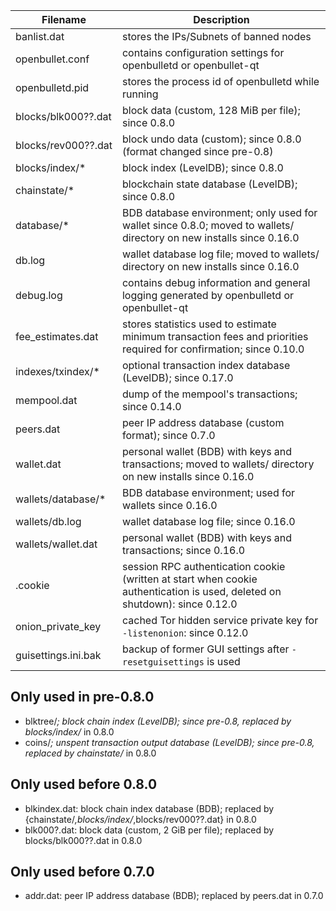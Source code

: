 Filename            | Description
--------------------|----------------------------------------------------------------------------------------------------------------------------
banlist.dat         | stores the IPs/Subnets of banned nodes
openbullet.conf        | contains configuration settings for openbulletd or openbullet-qt
openbulletd.pid        | stores the process id of openbulletd while running
blocks/blk000??.dat | block data (custom, 128 MiB per file); since 0.8.0
blocks/rev000??.dat | block undo data (custom); since 0.8.0 (format changed since pre-0.8)
blocks/index/*      | block index (LevelDB); since 0.8.0
chainstate/*        | blockchain state database (LevelDB); since 0.8.0
database/*          | BDB database environment; only used for wallet since 0.8.0; moved to wallets/ directory on new installs since 0.16.0
db.log              | wallet database log file; moved to wallets/ directory on new installs since 0.16.0
debug.log           | contains debug information and general logging generated by openbulletd or openbullet-qt
fee_estimates.dat   | stores statistics used to estimate minimum transaction fees and priorities required for confirmation; since 0.10.0
indexes/txindex/*   | optional transaction index database (LevelDB); since 0.17.0
mempool.dat         | dump of the mempool's transactions; since 0.14.0
peers.dat           | peer IP address database (custom format); since 0.7.0
wallet.dat          | personal wallet (BDB) with keys and transactions; moved to wallets/ directory on new installs since 0.16.0
wallets/database/*  | BDB database environment; used for wallets since 0.16.0
wallets/db.log      | wallet database log file; since 0.16.0
wallets/wallet.dat  | personal wallet (BDB) with keys and transactions; since 0.16.0
.cookie             | session RPC authentication cookie (written at start when cookie authentication is used, deleted on shutdown): since 0.12.0
onion_private_key   | cached Tor hidden service private key for `-listenonion`: since 0.12.0
guisettings.ini.bak | backup of former GUI settings after `-resetguisettings` is used

Only used in pre-0.8.0
---------------------
* blktree/*; block chain index (LevelDB); since pre-0.8, replaced by blocks/index/* in 0.8.0
* coins/*; unspent transaction output database (LevelDB); since pre-0.8, replaced by chainstate/* in 0.8.0

Only used before 0.8.0
---------------------
* blkindex.dat: block chain index database (BDB); replaced by {chainstate/*,blocks/index/*,blocks/rev000??.dat} in 0.8.0
* blk000?.dat: block data (custom, 2 GiB per file); replaced by blocks/blk000??.dat in 0.8.0

Only used before 0.7.0
---------------------
* addr.dat: peer IP address database (BDB); replaced by peers.dat in 0.7.0
